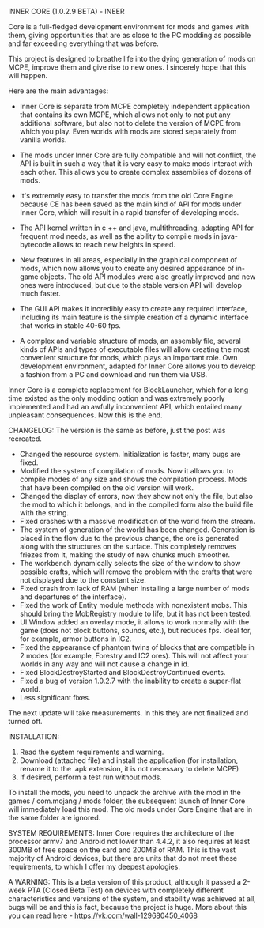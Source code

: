 INNER CORE (1.0.2.9 BETA) - INEER 

Core is a full-fledged development environment for mods and games with them, giving opportunities that are as close to the PC modding as possible and far exceeding everything that was before. 

This project is designed to breathe life into the dying generation of mods on MCPE, improve them and give rise to new ones. I sincerely hope that this will happen. 


Here are the main advantages: 

- Inner Core is separate from MCPE completely independent application that contains its own MCPE, which allows not only to not put any additional software, but also not to delete the version of MCPE from which you play. Even worlds with mods are stored separately from vanilla worlds. 

- The mods under Inner Core are fully compatible and will not conflict, the API is built in such a way that it is very easy to make mods interact with each other. This allows you to create complex assemblies of dozens of mods.

- It's extremely easy to transfer the mods from the old Core Engine because CE has been saved as the main kind of API for mods under Inner Core, which will result in a rapid transfer of developing mods. 

- The API kernel written in c ++ and java, multithreading, adapting API for frequent mod needs, as well as the ability to compile mods in java-bytecode allows to reach new heights in speed. 

- New features in all areas, especially in the graphical component of mods, which now allows you to create any desired appearance of in-game objects. The old API modules were also greatly improved and new ones were introduced, but due to the stable version API will develop much faster.

- The GUI API makes it incredibly easy to create any required interface, including its main feature is the simple creation of a dynamic interface that works in stable 40-60 fps. 

- A complex and variable structure of mods, an assembly file, several kinds of APIs and types of executable files will allow creating the most convenient structure for mods, which plays an important role. Own development environment, adapted for Inner Core allows you to develop a fashion from a PC and download and run them via USB. 

Inner Core is a complete replacement for BlockLauncher, which for a long time existed as the only modding option and was extremely poorly implemented and had an awfully inconvenient API, which entailed many unpleasant consequences. Now this is the end.


CHANGELOG: 
The version is the same as before, just the post was recreated. 

- Changed the resource system. Initialization is faster, many bugs are fixed. 
- Modified the system of compilation of mods. Now it allows you to compile modes of any size and shows the compilation process. Mods that have been compiled on the old version will work. 
- Changed the display of errors, now they show not only the file, but also the mod to which it belongs, and in the compiled form also the build file with the string. 
- Fixed crashes with a massive modification of the world from the stream.
- The system of generation of the world has been changed. Generation is placed in the flow due to the previous change, the ore is generated along with the structures on the surface. This completely removes friezes from it, making the study of new chunks much smoother. 
- The workbench dynamically selects the size of the window to show possible crafts, which will remove the problem with the crafts that were not displayed due to the constant size. 
- Fixed crash from lack of RAM (when installing a large number of mods and departures of the interface). 
- Fixed the work of Entity module methods with nonexistent mobs. This should bring the MobRegistry module to life, but it has not been tested.
- UI.Window added an overlay mode, it allows to work normally with the game (does not block buttons, sounds, etc.), but reduces fps. Ideal for, for example, armor buttons in IC2. 
- Fixed the appearance of phantom twins of blocks that are compatible in 2 modes (for example, Forestry and IC2 ores). This will not affect your worlds in any way and will not cause a change in id. 
- Fixed BlockDestroyStarted and BlockDestroyContinued events. 
- Fixed a bug of version 1.0.2.7 with the inability to create a super-flat world. 
- Less significant fixes. 

The next update will take measurements. In this they are not finalized and turned off. 

INSTALLATION: 
1. Read the system requirements and warning.
2. Download (attached file) and install the application (for installation, rename it to the .apk extension, it is not necessary to delete MCPE) 
3. If desired, perform a test run without mods. 

To install the mods, you need to unpack the archive with the mod in the games / com.mojang / mods folder, the subsequent launch of Inner Core will immediately load this mod. The old mods under Core Engine that are in the same folder are ignored. 

SYSTEM REQUIREMENTS: 
Inner Core requires the architecture of the processor armv7 and Android not lower than 4.4.2, it also requires at least 300MB of free space on the card and 200MB of RAM. This is the vast majority of Android devices, but there are units that do not meet these requirements, to which I offer my deepest apologies. 

A WARNING:
This is a beta version of this product, although it passed a 2-week PTA (Closed Beta Test) on devices with completely different characteristics and versions of the system, and stability was achieved at all, bugs will be and this is fact, because the project is huge. More about this you can read here - https://vk.com/wall-129680450_4068
